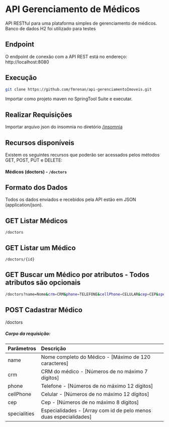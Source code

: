 # API Gerenciamento de Médicos
API RESTful para uma plataforma simples de gerenciamento de médicos.<br>
Banco de dados H2 foi utilizado para testes 

## Endpoint
O endpoint de conexão com a API REST está no endereço: http://localhost:8080

## Execução
```bash
git clone https://github.com/fmrenan/api-gerenciamentoImoveis.git
```
Importar como projeto maven no SpringTool Suite e executar.

## Realizar Requisições
Importar arquivo json do insomnia no diretório [/insomnia](https://github.com/fmrenan/api-doctorsmanagement/blob/main/insomnia/Insomnia_2021-06-22.json)

## Recursos disponíveis
Existem os seguintes recursos que poderão ser acessados pelos métodos GET, POST, PUT e DELETE:<br>
#### Médicos (doctors) - `/doctors`

## Formato dos Dados
Todos os dados enviados e recebidos pela API estão em JSON (application/json).

## GET Listar Médicos
`/doctors`

## GET Listar um Médico
`/doctors/{id}`

## GET Buscar um Médico por atributos - Todos atributos são opcionais
```bash
/doctors?name=Nome&crm=CRM&phone=TELEFONE&cellPhone=CELULAR&cep=CEP&specialty=Nome da especialidade
```

## POST Cadastrar Médico
/doctors
##### Corpo da requisição: 
Parâmetros | Descrição
:-------   | :------
name       | Nome completo do Médico  - [Máximo de 120 caracteres]
crm        | CRM do médico -            [Números de no máximo 7 dígitos]
phone      | Telefone -                 [Números de no máximo 12 dígitos]
cellPhone  | Celular -                  [Números de no máximo 12 dígitos]
cep        | Cep -                      [Números de no máximo 8 dígitos]
specialities | Especialidades -         [Array com id de pelo menos duas especialidades]
